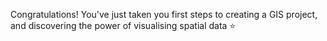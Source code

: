 

Congratulations!  You've just taken you first steps to creating a GIS project, and discovering the power of visualising spatial data  :star: